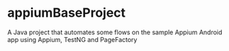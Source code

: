 # appiumBaseProject
A Java project that automates some flows on the sample Appium Android app using Appium, TestNG and PageFactory
